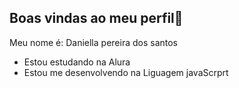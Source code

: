 ## Boas vindas ao meu perfil💙

Meu nome é: Daniella pereira dos santos

- Estou estudando na Alura
- Estou me desenvolvendo na Liguagem javaScrprt






